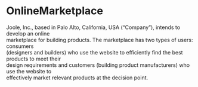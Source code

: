 # OnlineMarketplace
Joole, Inc., based in Palo Alto, California, USA (“Company”), intends to develop an online                           
marketplace for building products. The marketplace has two types of users: consumers                       
(designers and builders) who use the website to efficiently find the best products to meet their                               
design requirements and customers (building product manufacturers) who use the website to                       
effectively market relevant products at the decision point. 
